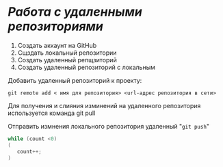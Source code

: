 # ***Работа с удаленными репозиториями*** 

1. Создать аккаунт на GitHub
2. Сщздать локальный репозитории 
3. Создать удаленный репщзиторий 
4. Создать удаленный репозиторий с локальным

Добавить удаленный репозиторий к проекту:
```
git remote add < имя для репозитория> <url-адрес репозитория в сети>
```
Для получения и слияния изминений на удаленного репозитория используется команда git pull

Отправить измнения локального репозитория удаленный "`git push`"

```Java
while (count <0)
(
   count++;
)
```
